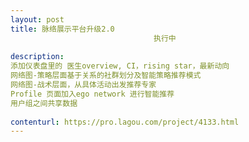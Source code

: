 ```yaml
---                
layout: post       
title: 脉络展示平台升级2.0
                                执行中
           
description: 
添加仪表盘里的 医生overview, CI，rising star，最新动向
网络图-策略层面基于关系的社群划分及智能策略推荐模式
网络图-战术层面，从具体活动出发推荐专家
Profile 页面加入ego network 进行智能推荐
用户组之间共享数据
     
contenturl: https://pro.lagou.com/project/4133.html      
---                 
```


